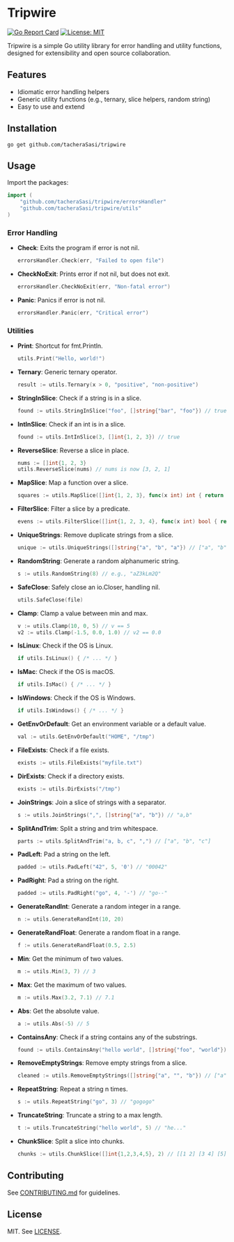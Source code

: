 # Tripwire

[![Go Report Card](https://goreportcard.com/badge/github.com/tacheraSasi/tripwire)](https://goreportcard.com/report/github.com/tacheraSasi/tripwire)
[![License: MIT](https://img.shields.io/badge/License-MIT-yellow.svg)](LICENSE)

Tripwire is a simple Go utility library for error handling and utility functions, designed for extensibility and open source collaboration.

## Features

- Idiomatic error handling helpers
- Generic utility functions (e.g., ternary, slice helpers, random string)
- Easy to use and extend

## Installation

```
go get github.com/tacheraSasi/tripwire
```

## Usage

Import the packages:

```go
import (
    "github.com/tacheraSasi/tripwire/errorsHandler"
    "github.com/tacheraSasi/tripwire/utils"
)
```

### Error Handling

- **Check**: Exits the program if error is not nil.

  ```go
  errorsHandler.Check(err, "Failed to open file")
  ```

- **CheckNoExit**: Prints error if not nil, but does not exit.

  ```go
  errorsHandler.CheckNoExit(err, "Non-fatal error")
  ```

- **Panic**: Panics if error is not nil.

  ```go
  errorsHandler.Panic(err, "Critical error")
  ```

### Utilities

- **Print**: Shortcut for fmt.Println.

  ```go
  utils.Print("Hello, world!")
  ```

- **Ternary**: Generic ternary operator.

  ```go
  result := utils.Ternary(x > 0, "positive", "non-positive")
  ```

- **StringInSlice**: Check if a string is in a slice.

  ```go
  found := utils.StringInSlice("foo", []string{"bar", "foo"}) // true
  ```

- **IntInSlice**: Check if an int is in a slice.

  ```go
  found := utils.IntInSlice(3, []int{1, 2, 3}) // true
  ```

- **ReverseSlice**: Reverse a slice in place.

  ```go
  nums := []int{1, 2, 3}
  utils.ReverseSlice(nums) // nums is now [3, 2, 1]
  ```

- **MapSlice**: Map a function over a slice.

  ```go
  squares := utils.MapSlice([]int{1, 2, 3}, func(x int) int { return x * x }) // [1, 4, 9]
  ```

- **FilterSlice**: Filter a slice by a predicate.

  ```go
  evens := utils.FilterSlice([]int{1, 2, 3, 4}, func(x int) bool { return x%2 == 0 }) // [2, 4]
  ```

- **UniqueStrings**: Remove duplicate strings from a slice.

  ```go
  unique := utils.UniqueStrings([]string{"a", "b", "a"}) // ["a", "b"]
  ```

- **RandomString**: Generate a random alphanumeric string.

  ```go
  s := utils.RandomString(8) // e.g., "aZ3kLm2Q"
  ```

- **SafeClose**: Safely close an io.Closer, handling nil.

  ```go
  utils.SafeClose(file)
  ```

- **Clamp**: Clamp a value between min and max.

  ```go
  v := utils.Clamp(10, 0, 5) // v == 5
  v2 := utils.Clamp(-1.5, 0.0, 1.0) // v2 == 0.0
  ```

- **IsLinux**: Check if the OS is Linux.

  ```go
  if utils.IsLinux() { /* ... */ }
  ```

- **IsMac**: Check if the OS is macOS.

  ```go
  if utils.IsMac() { /* ... */ }
  ```

- **IsWindows**: Check if the OS is Windows.

  ```go
  if utils.IsWindows() { /* ... */ }
  ```

- **GetEnvOrDefault**: Get an environment variable or a default value.

  ```go
  val := utils.GetEnvOrDefault("HOME", "/tmp")
  ```

- **FileExists**: Check if a file exists.

  ```go
  exists := utils.FileExists("myfile.txt")
  ```

- **DirExists**: Check if a directory exists.

  ```go
  exists := utils.DirExists("/tmp")
  ```

- **JoinStrings**: Join a slice of strings with a separator.

  ```go
  s := utils.JoinStrings(",", []string{"a", "b"}) // "a,b"
  ```

- **SplitAndTrim**: Split a string and trim whitespace.

  ```go
  parts := utils.SplitAndTrim("a, b, c", ",") // ["a", "b", "c"]
  ```

- **PadLeft**: Pad a string on the left.

  ```go
  padded := utils.PadLeft("42", 5, '0') // "00042"
  ```

- **PadRight**: Pad a string on the right.

  ```go
  padded := utils.PadRight("go", 4, '-') // "go--"
  ```

- **GenerateRandInt**: Generate a random integer in a range.

  ```go
  n := utils.GenerateRandInt(10, 20)
  ```

- **GenerateRandFloat**: Generate a random float in a range.

  ```go
  f := utils.GenerateRandFloat(0.5, 2.5)
  ```

- **Min**: Get the minimum of two values.

  ```go
  m := utils.Min(3, 7) // 3
  ```

- **Max**: Get the maximum of two values.

  ```go
  m := utils.Max(3.2, 7.1) // 7.1
  ```

- **Abs**: Get the absolute value.

  ```go
  a := utils.Abs(-5) // 5
  ```

- **ContainsAny**: Check if a string contains any of the substrings.

  ```go
  found := utils.ContainsAny("hello world", []string{"foo", "world"}) // true
  ```

- **RemoveEmptyStrings**: Remove empty strings from a slice.

  ```go
  cleaned := utils.RemoveEmptyStrings([]string{"a", "", "b"}) // ["a", "b"]
  ```

- **RepeatString**: Repeat a string n times.

  ```go
  s := utils.RepeatString("go", 3) // "gogogo"
  ```

- **TruncateString**: Truncate a string to a max length.

  ```go
  t := utils.TruncateString("hello world", 5) // "he..."
  ```

- **ChunkSlice**: Split a slice into chunks.

  ```go
  chunks := utils.ChunkSlice([]int{1,2,3,4,5}, 2) // [[1 2] [3 4] [5]]
  ```

## Contributing

See [CONTRIBUTING.md](CONTRIBUTING.md) for guidelines.

## License

MIT. See [LICENSE](LICENSE).

